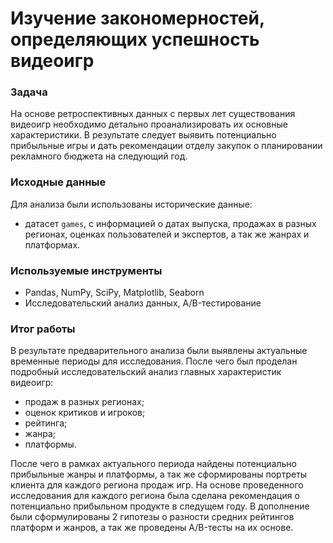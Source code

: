 # Изучение закономерностей, определяющих успешность видеоигр

### Задача
На основе ретроспективных данных с первых лет существования видеоигр необходимо детально проанализировать их основные характеристики. В результате следует выявить потенциально прибыльные игры и дать рекомендации отделу закупок о планировании рекламного бюджета на следующий год.

### Исходные данные 
Для анализа были использованы исторические данные:
- датасет `games`, с информацией о датах выпуска, продажах в разных регионах, оценках пользователей и экспертов, а так же жанрах и платформах.

### Используемые инструменты
- Pandas, NumPy, SciPy, Matplotlib, Seaborn
- Исследовательский анализ данных, A/B-тестирование

### Итог работы
В результате предварительного анализа были выявлены актуальные временные периоды для исследования. После чего был проделан подробный исследовательский анализ главных характеристик видеоигр: 
- продаж в разных регионах;
- оценок критиков и игроков;
- рейтинга;
- жанра;
- платформы. 

После чего в рамках актуального периода найдены потенциально прибыльные жанры и платформы, а так же сформированы портреты клиента для каждого региона продаж игр. На основе проведенного исследования для каждого региона была сделана рекомендация о потенциально прибыльном продукте в следущем году. В дополнение были сформулированы 2 гипотезы о разности средних рейтингов платформ и жанров, а так же проведены A/B-тесты на их основе. 
